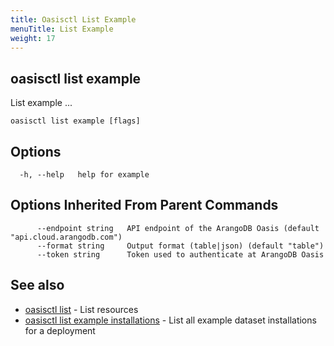 ```yaml
---
title: Oasisctl List Example
menuTitle: List Example
weight: 17
---
```

## oasisctl list example

List example ...

```
oasisctl list example [flags]
```

## Options
```
  -h, --help   help for example
```

## Options Inherited From Parent Commands
```
      --endpoint string   API endpoint of the ArangoDB Oasis (default "api.cloud.arangodb.com")
      --format string     Output format (table|json) (default "table")
      --token string      Token used to authenticate at ArangoDB Oasis
```

## See also
* [oasisctl list](_index.md)	 - List resources
* [oasisctl list example installations](list-example-installations.md)	 - List all example dataset installations for a deployment

